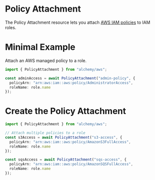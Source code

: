 # Policy Attachment

The Policy Attachment resource lets you attach [AWS IAM policies](https://docs.aws.amazon.com/IAM/latest/UserGuide/access_policies.html) to IAM roles.

# Minimal Example

Attach an AWS managed policy to a role.

```ts
import { PolicyAttachment } from "alchemy/aws";

const adminAccess = await PolicyAttachment("admin-policy", {
  policyArn: "arn:aws:iam::aws:policy/AdministratorAccess", 
  roleName: role.name
});
```

# Create the Policy Attachment

```ts
import { PolicyAttachment } from "alchemy/aws";

// Attach multiple policies to a role
const s3Access = await PolicyAttachment("s3-access", {
  policyArn: "arn:aws:iam::aws:policy/AmazonS3FullAccess",
  roleName: role.name
});

const sqsAccess = await PolicyAttachment("sqs-access", {
  policyArn: "arn:aws:iam::aws:policy/AmazonSQSFullAccess", 
  roleName: role.name
});
```